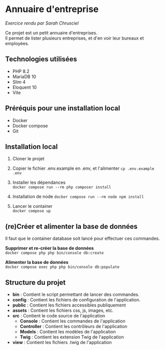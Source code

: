 # Annuaire d'entreprise
_Exercice rendu par Sarah Chrusciel_

Ce projet est un petit annuaire d'entreprises.  
Il permet de lister plusieurs entreprises, et d'en voir leur bureaux et employées.

## Technologies utilisées
- PHP 8.2
- MariaDB 10
- Slim 4
- Eloquent 10
- Vite

## Préréquis pour une installation local
- Docker
- Docker compose
- Git

## Installation local
1) Cloner le projet

2) Copier le fichier .env.example en .env, et l'alimenter 
`cp .env.example .env`

3) Installer les dépendances  
`docker compose run --rm php composer install`

4) Installation de node
`docker compose run --rm node npm install`

5) Lancer le container  
`docker compose up`

## (re)Créer et alimenter la base de données
Il faut que le container database soit lancé pour effectuer ces commandes.
 
**Supprimer et re-créer la base de données**  
`docker compose php php bin/console db:create`   

**Alimenter la base de données**  
`docker compose exec php php bin/console db:populate`

## Structure du projet
- **bin** : Contient le script permettant de lancer des commandes. 
- **config** : Contient les fichiers de configuration de l'application.
- **public** : Contient les fichiers accessibles publiquement
- **assets** : Contient les fichiers css, js, images, etc.
- **src** : Contient le code source de l'application
    - **Console** : Contient les commandes de l'application
    - **Controller** : Contient les contrôleurs de l'application
    - **Models** : Contient les modèles de l'application
    - **Twig** : Contient les extension Twig de l'application
- **view** : Contient les fichiers .twig de l'application


